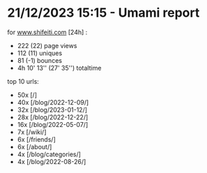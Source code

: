 # 21/12/2023 15:15 - Umami report
for www.shifeiti.com [24h] :

 - 222 (22) page views
 - 112 (11) uniques
 - 81 (-1) bounces
 - 4h 10' 13'' (27' 35'') totaltime


top 10 urls:
 - 50x [/]
 - 40x [/blog/2022-12-09/]
 - 32x [/blog/2023-01-12/]
 - 28x [/blog/2022-12-22/]
 - 16x [/blog/2022-05-07/]
 - 7x [/wiki/]
 - 6x [/friends/]
 - 6x [/about/]
 - 4x [/blog/categories/]
 - 4x [/blog/2022-08-26/]


